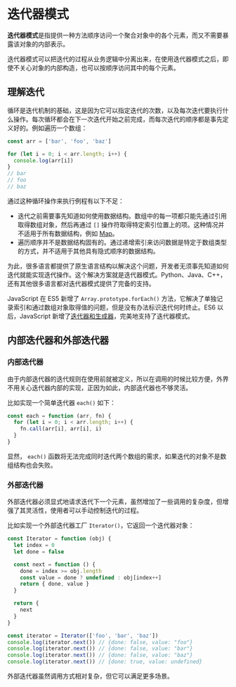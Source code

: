 # 迭代器模式

**迭代器模式**是指提供一种方法顺序访问一个聚合对象中的各个元素，而又不需要暴露该对象的内部表示。

迭代器模式可以把迭代的过程从业务逻辑中分离出来，在使用迭代器模式之后，即使不关心对象的内部构造，也可以按顺序访问其中的每个元素。

## 理解迭代

循环是迭代机制的基础，这是因为它可以指定迭代的次数，以及每次迭代要执行什么操作。每次循环都会在下一次迭代开始之前完成，而每次迭代的顺序都是事先定义好的。例如遍历一个数组：

```js
const arr = ['bar', 'foo', 'baz']

for (let i = 0; i < arr.length; i++) {
  console.log(arr[i])
}
// bar
// foo
// baz
```

通过这种循环操作来执行例程有以下不足：

* 迭代之前需要事先知道如何使用数据结构。数组中的每一项都只能先通过引用取得数组对象，然后再通过 `[]` 操作符取得特定索引位置上的项。这种情况并不适用于所有数据结构，例如 [Map](https://developer.mozilla.org/zh-cn/docs/Web/JavaScript/Reference/Global_Objects/Map)。
* 遍历顺序并不是数据结构固有的。通过递增索引来访问数据是特定于数组类型的方式，并不适用于其他具有隐式顺序的数据结构。

为此，很多语言都提供了原生语言结构以解决这个问题，开发者无须事先知道如何迭代就能实现迭代操作。这个解决方案就是迭代器模式。Python、Java、C++，还有其他很多语言都对迭代器模式提供了完备的支持。

JavaScript 在 ES5 新增了 `Array.prototype.forEach()` 方法，它解决了单独记录索引和通过数组对象取得值的问题，但是没有办法标识迭代何时终止。ES6 以后，JavaScript 新增了[迭代器和生成器](https://developer.mozilla.org/zh-cn/docs/Web/JavaScript/Guide/Iterators_and_Generators#%E8%BF%AD%E4%BB%A3%E5%99%A8)，完美地支持了迭代器模式。

## 内部迭代器和外部迭代器

### 内部迭代器

由于内部迭代器的迭代规则在使用前就被定义，所以在调用的时候比较方便，外界不用关心迭代器内部的实现，正因为如此，内部迭代器也不够灵活。

比如实现一个简单迭代器 `each()` 如下：

```js
const each = function (arr, fn) {
  for (let i = 0; i < arr.length; i++) {
    fn.call(arr[i], arr[i], i)
  }
}
```

显然， `each()` 函数将无法完成同时迭代两个数组的需求，如果迭代的对象不是数组结构也会失败。

### 外部迭代器

外部迭代器必须显式地请求迭代下一个元素，虽然增加了一些调用的复杂度，但增强了其灵活性，使用者可以手动控制迭代的过程。

比如实现一个外部迭代器工厂 `Iterator()`，它返回一个迭代器对象：

```js
const Iterator = function (obj) {
  let index = 0
  let done = false

  const next = function () {
    done = index >= obj.length
    const value = done ? undefined : obj[index++]
    return { done, value }
  }

  return {
    next
  }
}

const iterator = Iterator(['foo', 'bar', 'baz'])
console.log(iterator.next()) // {done: false, value: "foo"}
console.log(iterator.next()) // {done: false, value: "bar"}
console.log(iterator.next()) // {done: false, value: "baz"}
console.log(iterator.next()) // {done: true, value: undefined}
```

外部迭代器虽然调用方式相对复杂，但它可以满足更多场景。
